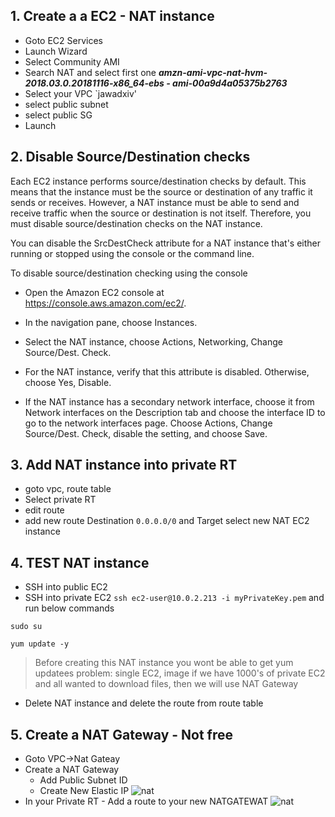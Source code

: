 ##  1. Create a a EC2 - NAT instance

* Goto EC2 Services
* Launch Wizard
* Select Community AMI
* Search NAT and select first one ***amzn-ami-vpc-nat-hvm-2018.03.0.20181116-x86_64-ebs - ami-00a9d4a05375b2763***
* Select your VPC `jawadxiv'
* select public subnet
* select public SG
* Launch

## 2. Disable Source/Destination checks
Each EC2 instance performs source/destination checks by default. This means that the instance must be the source or destination of any traffic it sends or receives. However, a NAT instance must be able to send and receive traffic when the source or destination is not itself. Therefore, you must disable source/destination checks on the NAT instance.

You can disable the SrcDestCheck attribute for a NAT instance that's either running or stopped using the console or the command line.

To disable source/destination checking using the console

* Open the Amazon EC2 console at https://console.aws.amazon.com/ec2/.

* In the navigation pane, choose Instances.

* Select the NAT instance, choose Actions, Networking, Change Source/Dest. Check.

* For the NAT instance, verify that this attribute is disabled. Otherwise, choose Yes, Disable.

* If the NAT instance has a secondary network interface, choose it from Network interfaces on the Description tab and choose the interface ID to go to the network interfaces page. Choose Actions, Change Source/Dest. Check, disable the setting, and choose Save.

## 3. Add NAT instance into private RT

  * goto vpc, route table
  * Select private RT
  * edit route
  * add new route Destination `0.0.0.0/0` and Target select new NAT EC2 instance

## 4. TEST NAT instance
  * SSH into public EC2
  * SSH into private EC2 `ssh ec2-user@10.0.2.213 -i myPrivateKey.pem` and run below commands
  ```
  sudo su
  
  yum update -y
  ```
  
  > Before creating this NAT instance you wont be able to get yum updatees
  > problem: single EC2, image if we have 1000's of private EC2 and all wanted to download files, then we will use NAT Gateway
  
  * Delete NAT instance and delete the route from route table
  
## 5. Create a NAT Gateway - Not free
* Goto VPC->Nat Gateay
* Create a NAT Gateway
  * Add Public Subnet ID
  * Create New Elastic IP
  ![nat](https://github.com/jawad1989/aws-solution-architect/blob/master/VPC/Lab/images/9%20-%20NAT%20Gateway.PNG)
* In your Private RT - Add a route to your new NATGATEWAT
 ![nat](https://github.com/jawad1989/aws-solution-architect/blob/master/VPC/Lab/images/10%20-%20Edit%20Route%20-%20Private%20RT.PNG)
